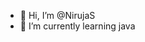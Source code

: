 - 👋 Hi, I’m @NirujaS
- 🌱 I’m currently learning java
<!---
NirujaS/NirujaS is a ✨ special ✨ repository because its `README.md` (this file) appears on your GitHub profile.
You can click the Preview link to take a look at your changes.
--->
